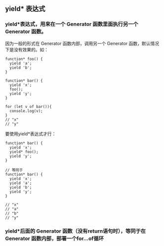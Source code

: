 ## yield* 表达式
### yield*表达式，用来在一个 Generator 函数里面执行另一个 Generator 函数。

因为一般的形式在 Generator 函数内部，调用另一个 Generator 函数，默认情况下是没有效果的。如：



```
function* foo() {
  yield 'a';
  yield 'b';
}

function* bar() {
  yield 'x';
  foo();
  yield 'y';
}

for (let v of bar()){
  console.log(v);
}
// "x"
// "y"
```

要使用yield*表达式才行：



```
function* bar() {
  yield 'x';
  yield* foo();
  yield 'y';
}

// 等同于
function* bar() {
  yield 'x';
  yield 'a';
  yield 'b';
  yield 'y';
}

// "x"
// "a"
// "b"
// "y"
```



### yield*后面的 Generator 函数（没有return语句时），等同于在 Generator 函数内部，部署一个for...of循环



